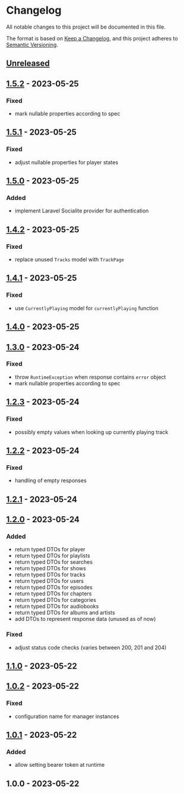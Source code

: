 # Changelog

All notable changes to this project will be documented in this file.

The format is based on [Keep a Changelog](https://keepachangelog.com/en/1.0.0/),
and this project adheres to [Semantic Versioning](https://semver.org/spec/v2.0.0.html).

## [Unreleased]


## [1.5.2] - 2023-05-25
### Fixed
- mark nullable properties according to spec


## [1.5.1] - 2023-05-25
### Fixed
- adjust nullable properties for player states


## [1.5.0] - 2023-05-25
### Added
- implement Laravel Socialite provider for authentication


## [1.4.2] - 2023-05-25
### Fixed
- replace unused `Tracks` model with `TrackPage`


## [1.4.1] - 2023-05-25
### Fixed
- use `CurrentlyPlaying` model for `currentlyPlaying` function


## [1.4.0] - 2023-05-25

## [1.3.0] - 2023-05-24
### Fixed
- throw `RuntimeException` when response contains `error` object
- mark nullable properties according to spec


## [1.2.3] - 2023-05-24
### Fixed
- possibly empty values when looking up currently playing track


## [1.2.2] - 2023-05-24
### Fixed
- handling of empty responses


## [1.2.1] - 2023-05-24

## [1.2.0] - 2023-05-24
### Added
- return typed DTOs for player
- return typed DTOs for playlists
- return typed DTOs for searches
- return typed DTOs for shows
- return typed DTOs for tracks
- return typed DTOs for users
- return typed DTOs for episodes
- return typed DTOs for chapters
- return typed DTOs for categories
- return typed DTOs for audiobooks
- return typed DTOs for albums and artists
- add DTOs to represent response data (unused as of now)

### Fixed
- adjust status code checks (varies between 200, 201 and 204)


## [1.1.0] - 2023-05-22

## [1.0.2] - 2023-05-22
### Fixed
- configuration name for manager instances


## [1.0.1] - 2023-05-22
### Added
- allow setting bearer token at runtime


## 1.0.0 - 2023-05-22

[Unreleased]: https://github.com/BombenProdukt/package_slug/compare/1.5.2...HEAD
[1.5.2]: https://github.com/BombenProdukt/package_slug/compare/1.5.1...1.5.2
[1.5.1]: https://github.com/BombenProdukt/package_slug/compare/1.5.0...1.5.1
[1.5.0]: https://github.com/BombenProdukt/package_slug/compare/1.4.2...1.5.0
[1.4.2]: https://github.com/BombenProdukt/package_slug/compare/1.4.1...1.4.2
[1.4.1]: https://github.com/BombenProdukt/package_slug/compare/1.4.0...1.4.1
[1.4.0]: https://github.com/BombenProdukt/package_slug/compare/1.3.0...1.4.0
[1.3.0]: https://github.com/BombenProdukt/package_slug/compare/1.2.3...1.3.0
[1.2.3]: https://github.com/BombenProdukt/package_slug/compare/1.2.2...1.2.3
[1.2.2]: https://github.com/BombenProdukt/package_slug/compare/1.2.1...1.2.2
[1.2.1]: https://github.com/BombenProdukt/package_slug/compare/1.2.0...1.2.1
[1.2.0]: https://github.com/BombenProdukt/package_slug/compare/1.1.0...1.2.0
[1.1.0]: https://github.com/BombenProdukt/package_slug/compare/1.0.2...1.1.0
[1.0.2]: https://github.com/BombenProdukt/package_slug/compare/1.0.1...1.0.2
[1.0.1]: https://github.com/BombenProdukt/package_slug/compare/1.0.0...1.0.1
